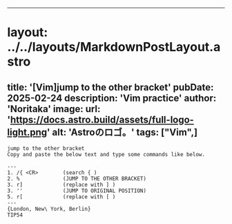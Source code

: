 
---
# layout: ../../layouts/MarkdownPostLayout.astro
title: '[Vim]jump to the other bracket'
pubDate: 2025-02-24
description: 'Vim practice'
author: 'Noritaka'
image:
    url: 'https://docs.astro.build/assets/full-logo-light.png'
    alt: 'Astroのロゴ。'
tags: ["Vim",]
---


```
jump to the other bracket
Copy and paste the below text and type some commands like below.

---
1. /{ <CR>        (search { )
2. %              (JUMP TO THE OTHER BRACKET)
3. r]             (replace with ] )
3. ''             (JUMP TO ORIGINAL POSITION)
5. r[             (replace with [ )
---
{London, New\ York, Berlin}
TIP54 
```
